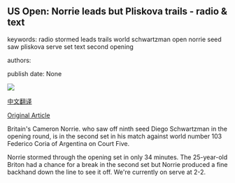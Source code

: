 ## US Open: Norrie leads but Pliskova trails - radio & text

keywords: radio stormed leads trails world schwartzman open norrie seed saw pliskova serve set text second opening

authors: 

publish date: None

![](https://www.bbc.com//m.files.bbci.co.uk/modules/bbc-morph-sport-seo-meta/1.19.0/images/bbc-sport-logo.png)

[中文翻译](US%20Open%3A%20Norrie%20leads%20but%20Pliskova%20trails%20-%20radio%20%26%20text_zh.md)

[Original Article](https://www.bbc.com/sport/live/tennis/50974510)

Britain's Cameron Norrie. who saw off ninth seed Diego Schwartzman in the opening round, is in the second set in his match against world number 103 Federico Coria of Argentina on Court Five.

Norrie stormed through the opening set in only 34 minutes. The 25-year-old Briton had a chance for a break in the second set but Norrie produced a fine backhand down the line to see it off. We're currently on serve at 2-2.